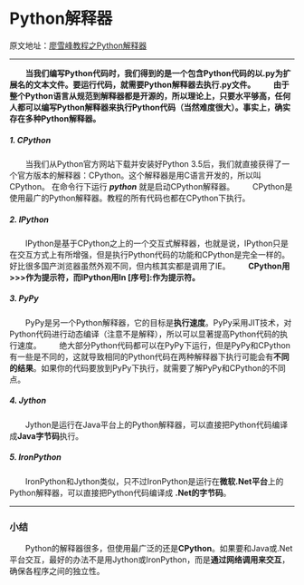 # Python解释器
原文地址：[廖雪峰教程之Python解释器](https://www.liaoxuefeng.com/wiki/0014316089557264a6b348958f449949df42a6d3a2e542c000/00143161198846783e33de56d4041058c3dfc7e44ee1203000)

---
&emsp;&emsp;**当我们编写Python代码时，我们得到的是一个包含Python代码的以.py为扩展名的文本文件。要运行代码，就需要Python解释器去执行.py文件。**
&emsp;&emsp;**由于整个Python语言从规范到解释器都是开源的，所以理论上，只要水平够高，任何人都可以编写Python解释器来执行Python代码（当然难度很大）。事实上，确实存在多种Python解释器。**


##### 1. CPython
&emsp;&emsp;当我们从Python官方网站下载并安装好Python 3.5后，我们就直接获得了一个官方版本的解释器：CPython。这个解释器是用C语言开发的，所以叫CPython。
在命令行下运行 ***python*** 就是启动CPython解释器。
&emsp;&emsp;CPython是使用最广的Python解释器。教程的所有代码也都在CPython下执行。

##### 2. IPython
&emsp;&emsp;IPython是基于CPython之上的一个交互式解释器，也就是说，IPython只是在交互方式上有所增强，但是执行Python代码的功能和CPython是完全一样的。好比很多国产浏览器虽然外观不同，但内核其实都是调用了IE。
&emsp;&emsp;**CPython用>>>作为提示符，而IPython用In [序号]:作为提示符。**

##### 3. PyPy
&emsp;&emsp;PyPy是另一个Python解释器，它的目标是**执行速度**。PyPy采用JIT技术，对Python代码进行动态编译（注意不是解释），所以可以显著提高Python代码的执行速度。
&emsp;&emsp;绝大部分Python代码都可以在PyPy下运行，但是PyPy和CPython有一些是不同的，这就导致相同的Python代码在两种解释器下执行可能会有**不同的结果**。如果你的代码要放到PyPy下执行，就需要了解PyPy和CPython的不同点。

##### 4. Jython
&emsp;&emsp;Jython是运行在Java平台上的Python解释器，可以直接把Python代码编译成**Java字节码**执行。

##### 5. IronPython
&emsp;&emsp;IronPython和Jython类似，只不过IronPython是运行在**微软.Net平台**上的Python解释器，可以直接把Python代码编译成 **.Net的字节码**。

---
### 小结
&emsp;&emsp;Python的解释器很多，但使用最广泛的还是**CPython**。如果要和Java或.Net平台交互，最好的办法不是用Jython或IronPython，而是**通过网络调用来交互**，确保各程序之间的独立性。
